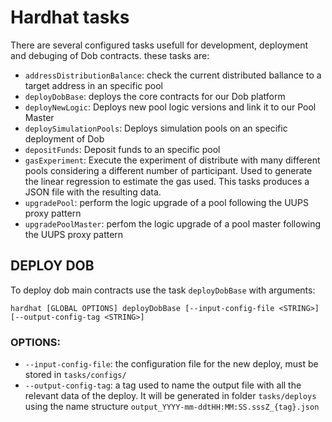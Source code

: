# Hardhat tasks

There are several configured tasks usefull for development, deployment and debuging of Dob contracts. these tasks are:

* `addressDistributionBalance`: check the current distributed ballance to a target address in an specific pool
* `deployDobBase`: deploys the core contracts for our Dob platform
* `deployNewLogic`: Deploys new pool logic versions and link it to our Pool Master
* `deploySimulationPools`: Deploys simulation pools on an specific deployment of Dob
* `depositFunds`: Deposit funds to an specific pool
* `gasExperiment`: Execute the experiment of distribute with many different pools considering a different number of participant. Used to generate the linear regression to estimate the gas used. This tasks produces a JSON file with the resulting data.
* `upgradePool`: perform the logic upgrade of a pool following the UUPS proxy pattern
* `upgradePoolMaster`: perfom the logic upgrade of a pool master following the UUPS proxy pattern


## DEPLOY DOB

To deploy dob main contracts use the task `deployDobBase` with arguments:

```
hardhat [GLOBAL OPTIONS] deployDobBase [--input-config-file <STRING>] [--output-config-tag <STRING>]
```

### OPTIONS:

* `--input-config-file`: the configuration file for the new deploy, must be stored in `tasks/configs/`
* `--output-config-tag`: a tag used to name the output file with all the relevant data of the deploy. It will be generated in folder `tasks/deploys` using the name structure `output_YYYY-mm-ddtHH:MM:SS.sssZ_{tag}.json`
